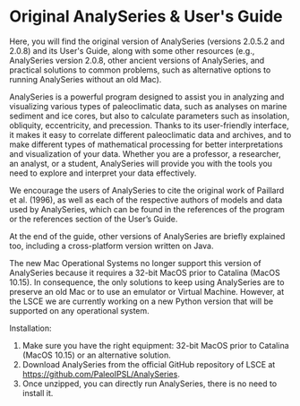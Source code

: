 # Original AnalySeries & User's Guide
Here, you will find the original version of AnalySeries (versions 2.0.5.2 and 2.0.8) and its User's Guide, along with some other resources (e.g., AnalySeries version 2.0.8, other ancient versions of AnalySeries, and practical solutions to common problems, such as alternative options to running AnalySeries without an old Mac).

AnalySeries is a powerful program designed to assist you in analyzing and visualizing various types of paleoclimatic data, such as analyses on marine sediment and ice cores, but also to calculate parameters such as insolation, obliquity, eccentricity, and precession. Thanks to its user-friendly interface, it makes it easy to correlate different paleoclimatic data and archives, and to make different types of mathematical processing for better interpretations and visualization of your data. Whether you are a professor, a researcher, an analyst, or a student, AnalySeries will provide you with the tools you need to explore and interpret your data effectively.

We encourage the users of AnalySeries to cite the original work of Paillard et al. (1996), as well as each of the respective authors of models and data used by AnalySeries, which can be found in the references of the program or the references section of the User’s Guide.

At the end of the guide, other versions of AnalySeries are briefly explained too, including a cross-platform version written on Java.

The new Mac Operational Systems no longer support this version of AnalySeries because it requires a 32-bit MacOS prior to Catalina (MacOS 10.15). In consequence, the only solutions to keep using AnalySeries are to preserve an old Mac or to use an emulator or Virtual Machine. However, at the LSCE we are currently working on a new Python version that will be supported on any operational system.

Installation:
1.  Make sure you have the right equipment: 32-bit MacOS prior to Catalina (MacOS 10.15) or an alternative solution.
2.	Download AnalySeries from the official GitHub repository of LSCE at https://github.com/PaleoIPSL/AnalySeries.
3.	Once unzipped, you can directly run AnalySeries, there is no need to install it.
